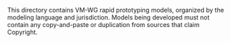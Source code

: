 This directory contains VM-WG rapid prototyping models, organized by the modeling language and jurisdiction. 
Models being developed must not contain any copy-and-paste or duplication from sources that claim Copyright.
